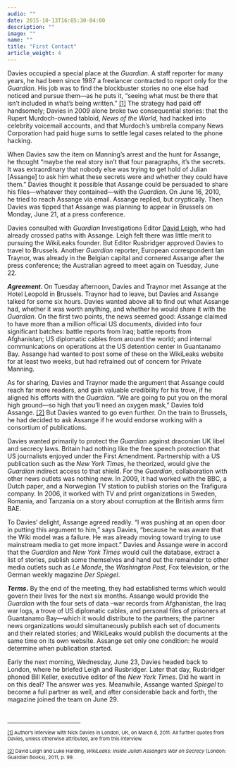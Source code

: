 ```yaml
---
audio: ""
date: 2015-10-13T16:05:30-04:00
description: ""
image: ""
name: ""
title: "First Contact"
article_weight: 4
---
```


Davies occupied a special place at the <em>Guardian</em>. A staff reporter 
for many years, he had been since 1987 a freelancer contracted to report 
only for the <em>Guardian</em>. His job was to find the blockbuster stories 
no one else had noticed and pursue them&mdash;as he puts it, &ldquo;seeing 
what must be there that isn&rsquo;t included in what&rsquo;s being written.&rdquo;
<a href="#_ftn1" name="_ftnref1" title="">[1]</a> 
The strategy had paid off handsomely; Davies in 2009 alone broke two consequential 
stories: that the Rupert Murdoch-owned tabloid, <em>News of the World</em>, 
had hacked into celebrity voicemail accounts, and that Murdoch&rsquo;s umbrella 
company News Corporation had paid huge sums to settle legal cases related to the 
phone hacking.


When Davies saw the item on Manning&rsquo;s arrest and the hunt for Assange, 
he thought &ldquo;maybe the real story isn&rsquo;t that four paragraphs, 
it&rsquo;s the secrets. It was extraordinary that nobody else was trying 
to get hold of Julian [Assange] to ask him what these secrets were and 
whether they could have them.&rdquo; Davies thought it possible that Assange 
could be persuaded to share his files&mdash;whatever they contained&mdash;with 
the <em>Guardian</em>. On June 16, 2010, he tried to reach Assange via email. 
Assange replied, but cryptically. Then Davies was tipped that Assange was 
planning to appear in Brussels on Monday, June 21, at a press conference.


Davies consulted with <em>Guardian</em> Investigations Editor 
<a href="biographes/david-leigh/">David Leigh</a>, 
who had already crossed paths with Assange. Leigh felt there was little merit to pursuing 
the WikiLeaks founder. But Editor Rusbridger approved Davies to travel to Brussels. Another 
<em>Guardian</em> reporter, European correspondent Ian Traynor, was already in the Belgian 
capital and cornered Assange after the press conference; the Australian agreed to meet again 
on Tuesday, June 22.


<strong><em>Agreement</em>. </strong>On Tuesday afternoon, Davies and Traynor met Assange at 
the Hotel Leopold in Brussels. Traynor had to leave, but Davies and Assange talked for some 
six hours. Davies wanted above all to find out what Assange had, whether it was worth anything, 
and whether he would share it with the <em>Guardian</em>. On the first two points, the news 
seemed good: Assange claimed to have more than a million official US documents, divided into 
four significant batches: battle reports from Iraq; battle reports from Afghanistan; US diplomatic 
cables from around the world; and internal communications on operations at the US detention center 
in Guantanamo Bay. Assange had wanted to post some of these on the WikiLeaks website for at least 
two weeks, but had refrained out of concern for Private Manning.


As for sharing, Davies and Traynor made the argument that Assange could reach far more 
readers, and gain valuable credibility for his trove, if he aligned his efforts with the 
<em>Guardian</em>. &ldquo;We are going to put you on the moral high ground&mdash;so high that 
you&rsquo;ll need an oxygen mask,&rdquo; Davies told Assange.
<a href="#_ftn2" name="_ftnref2" title="">[2]</a> 
But Davies wanted to go even further. On the train to Brussels, he had decided to ask Assange 
if he would endorse working with a consortium of publications.


Davies wanted primarily to protect the <em>Guardian</em> against draconian UK libel 
and secrecy laws. Britain had nothing like the free speech protection that US journalists 
enjoyed under the First Amendment. Partnership with a US publication such as the 
<em>New York Times</em>, he theorized, would give the <em>Guardian</em> indirect access 
to that shield. For the <em>Guardian</em>, collaboration with other news outlets was 
nothing new. In 2009, it had worked with the BBC, a Dutch paper, and a Norwegian TV 
station to publish stories on the Trafigura company. In 2006, it worked with TV and print 
organizations in Sweden, Romania, and Tanzania on a story about corruption at the British 
arms firm BAE.


To Davies&rsquo; delight, Assange agreed readily. &ldquo;I was pushing at an open door in putting 
this argument to him,&rdquo; says Davies, &ldquo;because he was aware that the Wiki model was a 
failure. He was already moving toward trying to use mainstream media to get more impact.&rdquo; 
Davies and Assange were in accord that the <em>Guardian</em> and <em>New York Times</em> 
would cull the database, extract a list of stories, publish some themselves and hand out the 
remainder to other media outlets such as <em>Le Monde</em>, the <em>Washington Post</em>, Fox 
television, or the German weekly magazine <em>Der Spiegel</em>.&nbsp;&nbsp;


<strong><em>Terms</em>.</strong> By the end of the meeting, they had established terms 
which would govern their lives for the next six months. Assange would provide the <em>Guardian</em> 
with the four sets of data &ndash;war records from Afghanistan, the Iraq war logs, a trove of US 
diplomatic cables, and personal files of prisoners at Guantanamo Bay&mdash;which it would distribute 
to the partners; the partner news organizations would simultaneously publish each set of documents and 
their related stories; and WikiLeaks would publish the documents at the same time on its own website. 
Assange set only one condition: he would determine when publication started.


Early the next morning, Wednesday, June 23, Davies headed back to London, where he 
briefed Leigh and Rusbridger. Later that day, Rusbridger phoned Bill Keller, executive 
editor of the <em>New York Times</em>. Did he want in on this deal? The answer was yes. 
Meanwhile, Assange wanted <em>Spiegel</em> to become a full partner as well, and after 
considerable back and forth, the magazine joined the team on June 29.


<div>
	<br clear="all" />
	<hr align="left" size="1" width="33%" />
	<div id="ftn1">
		<p>
			<span style="font-size: 11px;">
			<a href="#_ftnref1" name="_ftn1" title="">[1]</a> 
			Author&rsquo;s interview with Nick Davies in London, UK, on March 8, 2011. 
			All further quotes from Davies, unless otherwise attributed, are from this interview.
			</span>
		</p>
	</div>
	<div id="ftn2">
		<p>
			<span style="font-size: 11px;">
			<a href="#_ftnref2" name="_ftn2" title="">[2]</a> 
			David Leigh and Luke Harding, <em>WikiLeaks: Inside Julian Assange&rsquo;s War on Secrecy</em> 
			(London: Guardian Books), 2011, p. 99.
			</span>
		</p>
	</div>
</div>
